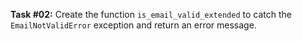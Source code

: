 **Task #02:** Create the function `is_email_valid_extended` to catch the `EmailNotValidError` exception and return an error message.
